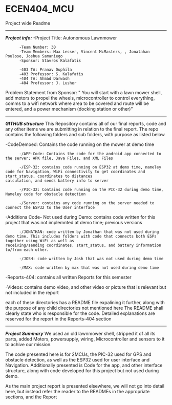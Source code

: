 # ECEN404_MCU
Project wide Readme
**************************************************************************************************************
***Project info:***
-Project Title: Autonomous Lawnmower 

          -Team Number: 30 
          -Team Members: Max Lesser, Vincent McMasters, , Jonatahan Poulose, Joshua Samaniego
          -Sponsor: Stavros Kalafatis 

          -403 TA: Pranav Duphila 
          -403 Professor: S. Kalafatis 
          -404 TA: Ahmad Darwash 
          -404 Professor: J. Lusher

Problem Statement from Sponsor: 
" You will start with a lawn mower shell, add motors to propel the wheels, microcontroller to control everything, 
comms to a wifi network where area to be covered and route will be entered, and a power mechanism (docking station or other)”

**************************************************************************************************************
***GITHUB structure*** 
This Repository contains all of our final reports, code and any other items we are submitting in relation to the final report. 
The repo contains the following folders and sub folders, with purpose as listed below


-CodeDemoed: Contains the code running on the mower at demo time 

          -/APP-Code: Contains the code for the android app connected to the server; APK file, Java Files, and XML Files 
          
          -/ESP-32: contains code running on ESP32 at demo time, nameley code for Navigation, WiFi connectivity to get coordinates and start_status, coordinates to distances                       calculation, and sends battery info to server
          
          -/PIC-32: Contains code running on the PIC-32 during demo time, Nameley code for obstacle detection 
          
          -/Server: contains any code running on the server needed to connect the ESP32 to the User interface 
         
         
-Additiona Code- Not used during Demo: contains code written for this project that was not implemnted at demo time; previous versions

          -/JONATHAN: code written by Jonathan that was not used during demo time. This includes folders with code that connects both ESPs together using WiFi as well as                         receiving/sending coordinates, start_status, and battery information to/from each other. 
          
          -/JOSH: code written by Josh that was not used during demo time 
          
          -/MAX: code written by max that was not used during demo time 
           
           
-Reports-404: contains all written Reports for this semester 
 
 
-Videos: contains demo video, and other video or picture that is relevant but not included in the report 
 
 
each of these directories has a README file expalining it further, along with the purpose of any child directories not mentioned here
The README shall clearly state who is responsible for the code. Detailed explanations are reserved for the report in the Reports-404 section 

        

**************************************************************************************************************
***Project Summary***
We used an old lawnmower shell, stripped it of all its parts, added Motors, powersupply, wiring, Microcontroller and sensors to it to achive our mission. 

The code presented here is for 2MCUs, the PIC-32 used for GPS and obstacle detection, as well as the ESP32 used for user interface and Navigation.
Additionally presented is Code for the app, and other interface structure, along with code developed for this project but not used during demo. 

As the main project report is presented elsewhere, we will not go into detail here, but instead refer the reader to the READMEs in the appropriate sections, and the Report 








